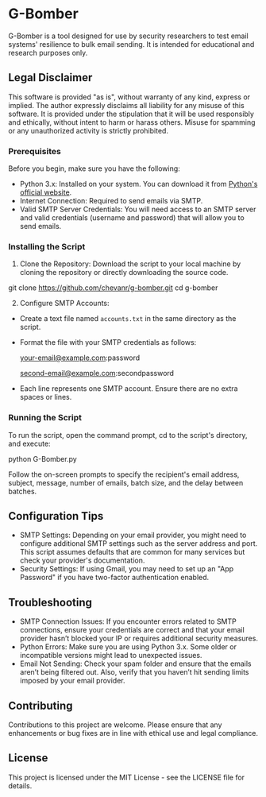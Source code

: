 # G-Bomber
G-Bomber is a tool designed for use by security researchers to test email systems' resilience to bulk email sending. It is intended for educational and research purposes only.

## Legal Disclaimer
This software is provided "as is", without warranty of any kind, express or implied. The author expressly disclaims all liability for any misuse of this software. It is provided under the stipulation that it will be used responsibly and ethically, without intent to harm or harass others. Misuse for spamming or any unauthorized activity is strictly prohibited.

### Prerequisites
Before you begin, make sure you have the following:
- Python 3.x: Installed on your system. You can download it from [Python's official website](https://www.python.org/downloads/).
- Internet Connection: Required to send emails via SMTP.
- Valid SMTP Server Credentials: You will need access to an SMTP server and valid credentials (username and password) that will allow you to send emails.

### Installing the Script
1. Clone the Repository: Download the script to your local machine by cloning the repository or directly downloading the source code.

git clone https://github.com/chevanr/g-bomber.git cd g-bomber


2. Configure SMTP Accounts:
- Create a text file named `accounts.txt` in the same directory as the script.
- Format the file with your SMTP credentials as follows:

  your-email@example.com:password
  
  second-email@example.com:secondpassword

- Each line represents one SMTP account. Ensure there are no extra spaces or lines.

### Running the Script
To run the script, open the command prompt, cd to the script's directory, and execute:

python G-Bomber.py

Follow the on-screen prompts to specify the recipient's email address, subject, message, number of emails, batch size, and the delay between batches.

## Configuration Tips
- SMTP Settings: Depending on your email provider, you might need to configure additional SMTP settings such as the server address and port. This script assumes defaults that are common for many services but check your provider's documentation.
- Security Settings: If using Gmail, you may need to set up an "App Password" if you have two-factor authentication enabled.

## Troubleshooting
- SMTP Connection Issues: If you encounter errors related to SMTP connections, ensure your credentials are correct and that your email provider hasn’t blocked your IP or requires additional security measures.
- Python Errors: Make sure you are using Python 3.x. Some older or incompatible versions might lead to unexpected issues.
- Email Not Sending: Check your spam folder and ensure that the emails aren’t being filtered out. Also, verify that you haven’t hit sending limits imposed by your email provider.

## Contributing
Contributions to this project are welcome. Please ensure that any enhancements or bug fixes are in line with ethical use and legal compliance.

## License
This project is licensed under the MIT License - see the LICENSE file for details.

